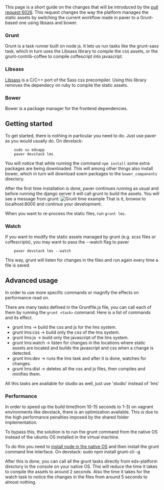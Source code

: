 This page is a short guide on the changes that will be introduced by the [pull request 6026](https://github.com/edx/edx-platform/pull/6026). This request changes the way the platform manages the static assets by switching the current workflow made in paver to a Grunt-based one using libsass and bower.

### Grunt
Grunt is a task runner built on node js. It lets us run tasks like the grunt-sass task, which in turn uses the Libsass library to compile the css assets, or the grunt-contrib-coffee to compile coffescript into javascript.

### Libsass
[Libsass](https://github.com/sass/libsass) is a C/C++ port of the Sass css precompiler. Using this library removes the dependecy on ruby to compile the static assets.

### Bower
Bower is a package manager for the frontend dependencies.

## Getting started
To get started, there is nothing in particular you need to do. Just use paver as you would usually do. On devstack:

        sudo su edxapp
        paver devstack lms

You will notice that while running the command `npm install` some extra packages are being downloaded. This will among other things also install bower, which in turn will download soem packages to the `bower_components` directory.

After the first time installation is done, paver continues running as usual and before running the django server it will call grunt to build the assets. You will see a message from grunt:
![Grunt time example](http://i.imgur.com/0ySYjCf.png)
That is it, browse to localhost:8000 and continue your development.

When you want to re-process the static files, run `grunt lms`. 


### Watch
If you want to modify the static assets managed by grunt (e.g. scss files or coffescripts), you may want to pass the --watch flag to paver

        paver devstack lms --watch
This way, grunt will listen for changes in the files and run again every time a file is saved.


## Advanced usage
In order to use more specific commands or magnify the effects on performance read on.

There are many tasks defined in the Gruntfile.js file, you can call each of them by running the `grunt <task>` command. Here is a list of commands and its effect.

* grunt lms -> build the css and js for the lms system.
* grunt lms:css -> build only the css of the lms system.
* grunt lms:js -> build only the javascript of the lms system.
* grunt lms:watch -> listen for changes in the locations where static assets are located and builds the javascript and css when a change is detected.
* grunt lms:dev -> runs the lms task and after it is done, watches for changes.
* grunt lms:dist -> deletes all the css and js files, then compiles and minifies them.


All this tasks are available for studio as well, just use 'studio' instead of 'lms'

### Performance
In order to speed up the build time(from 10-15 seconds to 1-3) on vagrant environments like devstack, there is an optimization available. This is due to the high performance penalties imposed by the shared folder implementation.

To bypass this, the solution is to run the grunt command from the native OS instead of the ubuntu OS installed in the virtual machine.

To do this you need to [install node in the native OS](https://github.com/joyent/node/wiki/installing-node.js-via-package-manager) and then install the grunt command line interface. On devstack:
        sudo npm install grunt-cli -g

After this is done, you can call all the grunt tasks directly from edx-platform directory in the console on your native OS. This will reduce the time it takes to compile the assets to around 2 seconds. Also the time it takes for the watch task to notice the changes in the files from around 5 seconds to almost nothing.  

